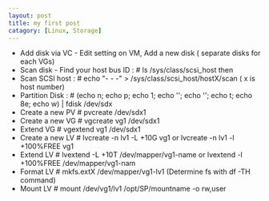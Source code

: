 ```yaml
---
layout: post
title: my first post
catagory: [Linux, Storage]
---
```


* Add disk via VC - Edit setting on VM, Add a new disk ( separate disks for each VGs)
* Scan disk - Find your host bus ID : # ls /sys/class/scsi_host then 
* Scan SCSI host : # echo "-  -  -" > /sys/class/scsi_host/hostX/scan   ( x is host number)
* Partition Disk : # (echo n; echo p; echo 1; echo ''; echo ''; echo t; echo 8e; echo w) | fdisk /dev/sdx
* Create a new PV  # pvcreate /dev/sdx1
* Create a new VG # vgcreate vg1 /dev/sdx1
* Extend VG  # vgextend vg1 /dev/sdx1
* Create a new LV  # lvcreate -n lv1 -L +10G vg1 or lvcreate -n lv1 -l +100%FREE vg1
* Extend LV # lvextend -L +10T /dev/mapper/vg1-name or lvextend -l +100%FREE /dev/mapper/vg1-nam
* Format LV  # mkfs.extX /dev/mapper/vg1-lv1 (Determine fs with df -TH command)
* Mount LV # mount /dev/vg1/lv1 /opt/SP/mountname -o rw,user